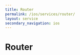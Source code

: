 ```yaml
---
title: Router
permalink: /ios/services/router/
layout: service
secondary_navigation: ios
---
```


# Router

